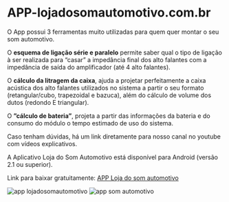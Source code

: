 # APP-lojadosomautomotivo.com.br

O App possui 3 ferramentas muito utilizadas para quem quer montar o seu som automotivo.

O **esquema de ligação série e paralelo** permite saber qual o tipo de ligação à ser realizada para “casar” a impedância final dos alto falantes com a impedância de saída do amplificador (até 4 alto falantes).

O **cálculo da litragem da caixa**, ajuda a projetar perfeitamente a caixa acústica dos alto falantes utilizados no sistema a partir o seu formato (retangular/cubo, trapezoidal e bazuca), além do cálculo de volume dos dutos (redondo E triangular).

O **”cálculo de bateria”**, projeta a partir das informações da bateria e do consumo do módulo o tempo estimado de uso do sistema.

Caso tenham dúvidas, há um link diretamente para nosso canal no youtube com vídeos explicativos.

A Aplicativo Loja do Som Automotivo está disponível para Android (versão 2.1 ou superior).

Link para baixar gratuitamente:
[APP Loja do som automotivo](https://github.com/Lojadosomautomotivo/APP-lojadosomautomotivo.com.br/releases/latest)

![app lojadosomautomotivo](https://blog.lojadosomautomotivo.com.br/wp-content/uploads/aplicativo-para-calculo-de-litragem-de-caixa-alto-falante-2.jpg) ![app som automotivo](https://blog.lojadosomautomotivo.com.br/wp-content/uploads/aplicativo-para-calculo-de-litragem-de-caixa-alto-falante.jpg)
